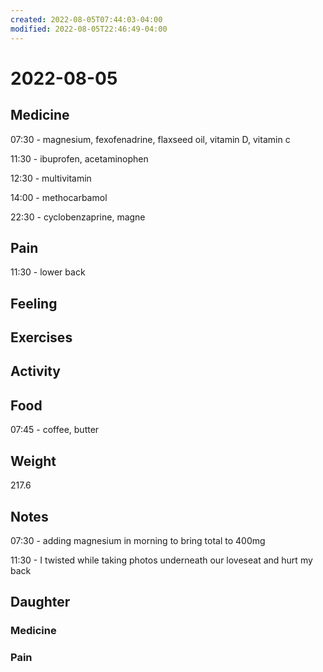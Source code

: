 ```yaml
---
created: 2022-08-05T07:44:03-04:00
modified: 2022-08-05T22:46:49-04:00
---
```


# 2022-08-05

## Medicine

07:30 - magnesium, fexofenadrine, flaxseed oil, vitamin D, vitamin c 

11:30 - ibuprofen, acetaminophen 

12:30 - multivitamin

14:00 - methocarbamol

22:30 - cyclobenzaprine, magne

## Pain

11:30 - lower back


## Feeling


## Exercises


## Activity


## Food

07:45 - coffee, butter 


## Weight

217.6


## Notes

07:30 - adding magnesium in morning to bring total to 400mg

11:30 - I twisted while taking photos underneath our loveseat and hurt my back

## Daughter


### Medicine


### Pain
